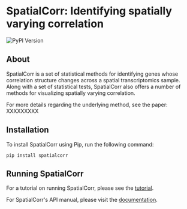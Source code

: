 # SpatialCorr: Identifying spatially varying correlation 
  
![PyPI Version](https://img.shields.io/pypi/v/spatialcorr)


## About

SpatialCorr is a set of statistical methods for identifying genes whose correlation structure changes across a spatial transcriptomics sample. Along with a set of statistical tests, SpatialCorr also offers a number of methods for visualizing spatially varying correlation.

For more details regarding the underlying method, see the paper: XXXXXXXXX

## Installation

To install SpatialCorr using Pip, run the following command:

`pip install spatialcorr`

## Running SpatialCorr

For a tutorial on running SpatialCorr, please see the [tutorial](https://github.com/mbernste/spatialcorr/blob/main/tutorial/SpatialCorr_tutorial.ipynb). 

For SpatialCorr's API manual, please visit the [documentation]().



